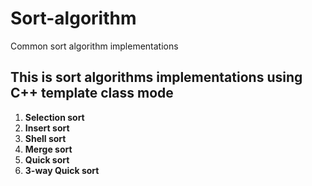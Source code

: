 # Sort-algorithm
Common sort algorithm implementations
## This is sort algorithms implementations using C++ template class mode
1. **Selection sort**
2. **Insert sort**
3. **Shell sort**
4. **Merge sort**
5. **Quick sort**
6. **3-way Quick sort**
